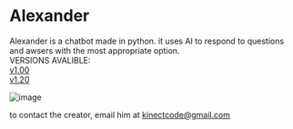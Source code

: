 # Alexander
Alexander is a chatbot made in python. it uses AI to respond to questions and awsers with the most appropriate option.
<br>
VERSIONS AVALIBLE:
<br><a href="/AstroBolo/Alexander/tree/v1.00">v1.00</a>
<br><a href="/AstroBolo/Alexander/tree/v1.20">v1.20</a>

![image](https://user-images.githubusercontent.com/73861354/128773122-d5a609be-4534-48d9-9ccc-f8b5d0217e73.png)

to contact the creator, email him at kinectcode@gmail.com
